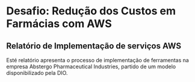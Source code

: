 # Desafio: Redução dos Custos em Farmácias com AWS

## Relatório de Implementação de serviços AWS
Esté relatório apresenta o processo de implementação de ferramentas na empresa Abstergo Pharmaceutical Industries, partido de um modelo disponibilizado pela DIO.
